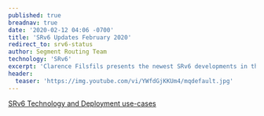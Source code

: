 ```yaml
---
published: true
breadnav: true
date: '2020-02-12 04:06 -0700'
title: 'SRv6 Updates February 2020'
redirect_to: srv6-status
author: Segment Routing Team
technology: 'SRv6'
excerpt: 'Clarence Filsfils presents the newest SRv6 developments in the series "SRv6 Technology and Deployment use-cases"'
header:
  teaser: 'https://img.youtube.com/vi/YWfdGjKKUm4/mqdefault.jpg'
---
```


[SRv6 Technology and Deployment use-cases](</srv6-status>)
